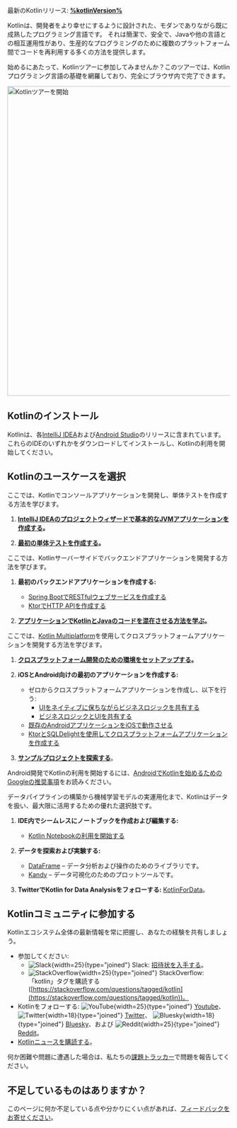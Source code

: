 [//]: # (title: Kotlin入門)

<tldr>
<p>最新のKotlinリリース:<b> <a href="%kotlinLatestWhatsnew%">%kotlinVersion%</a></b></p>
</tldr>

Kotlinは、開発者をより幸せにするように設計された、モダンでありながら既に成熟したプログラミング言語です。
それは簡潔で、安全で、Javaや他の言語との相互運用性があり、生産的なプログラミングのために複数のプラットフォーム間でコードを再利用する多くの方法を提供します。

始めるにあたって、Kotlinツアーに参加してみませんか？このツアーでは、Kotlinプログラミング言語の基礎を網羅しており、完全にブラウザ内で完了できます。

<a href="kotlin-tour-welcome.md"><img src="start-kotlin-tour.svg" width="700" alt="Kotlinツアーを開始" style="block"/></a>

## Kotlinのインストール

Kotlinは、各[IntelliJ IDEA](https://www.jetbrains.com/idea/download/)および[Android Studio](https://developer.android.com/studio)のリリースに含まれています。
これらのIDEのいずれかをダウンロードしてインストールし、Kotlinの利用を開始してください。

## Kotlinのユースケースを選択
 
<tabs>

<tab id="console" title="コンソール">

ここでは、Kotlinでコンソールアプリケーションを開発し、単体テストを作成する方法を学びます。

1. **[IntelliJ IDEAのプロジェクトウィザードで基本的なJVMアプリケーションを作成する](jvm-get-started.md)。**

2. **[最初の単体テストを作成する](jvm-test-using-junit.md)。**

</tab>

<tab id="backend" title="バックエンド">

ここでは、Kotlinサーバーサイドでバックエンドアプリケーションを開発する方法を学びます。

1. **最初のバックエンドアプリケーションを作成する:**

     * [Spring BootでRESTfulウェブサービスを作成する](jvm-get-started-spring-boot.md)
     * [KtorでHTTP APIを作成する](https://ktor.io/docs/creating-http-apis.html)

2. **[アプリケーションでKotlinとJavaのコードを混在させる方法を学ぶ](mixing-java-kotlin-intellij.md)。**

</tab>

<tab id="cross-platform-mobile" title="クロスプラットフォーム">

ここでは、[Kotlin Multiplatform](https://www.jetbrains.com/help/kotlin-multiplatform-dev/get-started.html)を使用してクロスプラットフォームアプリケーションを開発する方法を学びます。

1. **[クロスプラットフォーム開発のための環境をセットアップする](https://www.jetbrains.com/help/kotlin-multiplatform-dev/quickstart.html)。**

2. **iOSとAndroid向けの最初のアプリケーションを作成する:**

   * ゼロからクロスプラットフォームアプリケーションを作成し、以下を行う:
     * [UIをネイティブに保ちながらビジネスロジックを共有する](https://www.jetbrains.com/help/kotlin-multiplatform-dev/multiplatform-create-first-app.html)
     * [ビジネスロジックとUIを共有する](https://www.jetbrains.com/help/kotlin-multiplatform-dev/compose-multiplatform-create-first-app.html)
   * [既存のAndroidアプリケーションをiOSで動作させる](https://www.jetbrains.com/help/kotlin-multiplatform-dev/multiplatform-integrate-in-existing-app.html)
   * [KtorとSQLDelightを使用してクロスプラットフォームアプリケーションを作成する](https://www.jetbrains.com/help/kotlin-multiplatform-dev/multiplatform-ktor-sqldelight.html)

3. **[サンプルプロジェクトを探索する](https://www.jetbrains.com/help/kotlin-multiplatform-dev/multiplatform-samples.html)**。

</tab>

<tab id="android" title="Android">

Android開発でKotlinの利用を開始するには、[AndroidでKotlinを始めるためのGoogleの推奨事項](https://developer.android.com/kotlin/get-started)をお読みください。

</tab>

<tab id="data-analysis" title="データ分析">

データパイプラインの構築から機械学習モデルの実運用化まで、Kotlinはデータを扱い、最大限に活用するための優れた選択肢です。

1. **IDE内でシームレスにノートブックを作成および編集する:**

   * [Kotlin Notebookの利用を開始する](get-started-with-kotlin-notebooks.md)

2. **データを探索および実験する:**

   * [DataFrame](https://kotlin.github.io/dataframe/overview.html) – データ分析および操作のためのライブラリです。
   * [Kandy](https://kotlin.github.io/kandy/welcome.html) – データ可視化のためのプロットツールです。

3. **TwitterでKotlin for Data Analysisをフォローする:** [KotlinForData](http://twitter.com/KotlinForData)。

</tab>

</tabs>

## Kotlinコミュニティに参加する

Kotlinエコシステム全体の最新情報を常に把握し、あなたの経験を共有しましょう。

* 参加してください:
  * ![Slack](slack.svg){width=25}{type="joined"} Slack: [招待状を入手する](https://surveys.jetbrains.com/s3/kotlin-slack-sign-up)。
  * ![StackOverflow](stackoverflow.svg){width=25}{type="joined"} StackOverflow: 「kotlin」タグを購読する([https://stackoverflow.com/questions/tagged/kotlin](https://stackoverflow.com/questions/tagged/kotlin))。
* Kotlinをフォローする: ![YouTube](youtube.svg){width=25}{type="joined"} [Youtube](https://www.youtube.com/channel/UCP7uiEZIqci43m22KDl0sNw)、 ![Twitter](twitter.svg){width=18}{type="joined"} [Twitter](https://twitter.com/kotlin)、 ![Bluesky](bsky.svg){width=18}{type="joined"} [Bluesky](https://bsky.app/profile/kotlinlang.org)、および ![Reddit](reddit.svg){width=25}{type="joined"} [Reddit](https://www.reddit.com/r/Kotlin/)。
* [Kotlinニュースを購読する](https://info.jetbrains.com/kotlin-communication-center.html)。

何か困難や問題に遭遇した場合は、私たちの[課題トラッカー](https://youtrack.jetbrains.com/issues/KT)で問題を報告してください。

## 不足しているものはありますか？

このページに何か不足している点や分かりにくい点があれば、[フィードバックをお寄せください](https://surveys.hotjar.com/d82e82b0-00d9-44a7-b793-0611bf6189df)。